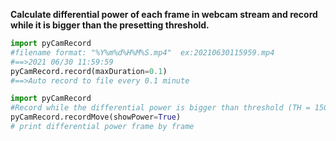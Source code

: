 __Calculate differential power of each frame in webcam stream and record while it is bigger than the presetting threshold.__ 

```python
import pyCamRecord
#filename format: "%Y%m%d%H%M%S.mp4"  ex:20210630115959.mp4 
#==>2021 06/30 11:59:59 
pyCamRecord.record(maxDuration=0.1)
#==>Auto record to file every 0.1 minute
```

```python
import pyCamRecord
#Record while the differential power is bigger than threshold (TH = 15000)
pyCamRecord.recordMove(showPower=True)
# print differential power frame by frame

```